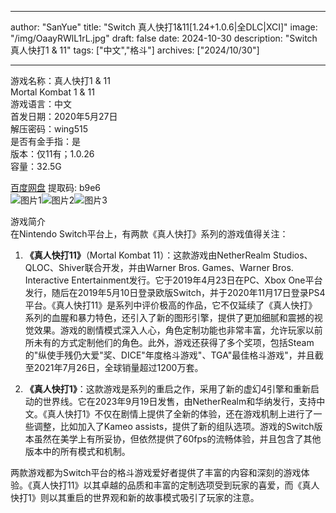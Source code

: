 
---
author: "SanYue"
title: "Switch 真人快打1&11[1.24+1.0.6|全DLC|XCI]"
image: "/img/OaayRWlL1rL.jpg"
draft: false
date: 2024-10-30
description: "Switch 真人快打1 & 11"
tags: ["中文","格斗"]
archives: ["2024/10/30"]

---

游戏名称：真人快打1 & 11   
Mortal Kombat 1 & 11    
游戏语言：中文  
首发日期：2020年5月27日  
解压密码：wing515  
是否有金手指：是  
版本：仅11有；1.0.26   
容量：32.5G

[百度网盘](https://pan.baidu.com/s/105SN1b3Ji1QNYYGtib1Ibw) 提取码: b9e6  
![图片1](/img/e2cf20303.jpg)![图片2](/img/88f071939e.jpg)![图片3](/img/72baad7981e.jpg)  

游戏简介  
在Nintendo Switch平台上，有两款《真人快打》系列的游戏值得关注：

1. **《真人快打11》**（Mortal Kombat 11）：这款游戏由NetherRealm Studios、QLOC、Shiver联合开发，并由Warner Bros. Games、Warner Bros. Interactive Entertainment发行。它于2019年4月23日在PC、Xbox One平台发行，随后在2019年5月10日登录欧版Switch，并于2020年11月17日登录PS4平台。《真人快打11》是系列中评价极高的作品，它不仅延续了《真人快打》系列的血腥和暴力特色，还引入了新的图形引擎，提供了更加细腻和震撼的视觉效果。游戏的剧情模式深入人心，角色定制功能也非常丰富，允许玩家以前所未有的方式定制他们的角色。此外，游戏还获得了多个奖项，包括Steam的"纵使手残仍大爱"奖、DICE"年度格斗游戏"、TGA"最佳格斗游戏"，并且截至2021年7月26日，全球销量超过1200万套。

2. **《真人快打1》**：这款游戏是系列的重启之作，采用了新的虚幻4引擎和重新启动的世界线。它在2023年9月19日发售，由NetherRealm和华纳发行，支持中文。《真人快打1》不仅在剧情上提供了全新的体验，还在游戏机制上进行了一些调整，比如加入了Kameo assists，提供了新的组队选项。游戏的Switch版本虽然在美学上有所妥协，但依然提供了60fps的流畅体验，并且包含了其他版本中的所有模式和机制。

两款游戏都为Switch平台的格斗游戏爱好者提供了丰富的内容和深刻的游戏体验。《真人快打11》以其卓越的品质和丰富的定制选项受到玩家的喜爱，而《真人快打1》则以其重启的世界观和新的故事模式吸引了玩家的注意。
